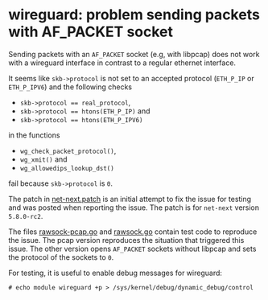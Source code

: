 # wireguard: problem sending packets with AF\_PACKET socket

Sending packets with an `AF_PACKET` socket (e.g, with libpcap) does not work
with a wireguard interface in contrast to a regular ethernet interface.

It seems like `skb->protocol` is not set to an accepted protocol (`ETH_P_IP` or
`ETH_P_IPV6`) and the following checks

* `skb->protocol == real_protocol`,
* `skb->protocol == htons(ETH_P_IP)` and
* `skb->protocol == htons(ETH_P_IPV6)`

in the functions

* `wg_check_packet_protocol()`,
* `wg_xmit()` and
* `wg_allowedips_lookup_dst()`

fail because `skb->protocol` is `0`.

The patch in [net-next.patch](net-next.patch) is an initial attempt to fix the
issue for testing and was posted when reporting the issue. The patch is for
`net-next` version `5.8.0-rc2`.

The files [rawsock-pcap.go](rawsock-pcap.go) and [rawsock.go](rawsock.go)
contain test code to reproduce the issue. The pcap version reproduces the
situation that triggered this issue. The other version opens `AF_PACKET`
sockets without libpcap and sets the protocol of the sockets to `0`.

For testing, it is useful to enable debug messages for wireguard:
```console
# echo module wireguard +p > /sys/kernel/debug/dynamic_debug/control
```

